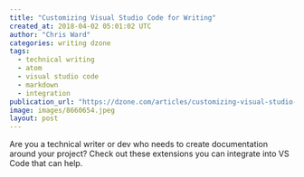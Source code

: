 ```yaml
---
title: "Customizing Visual Studio Code for Writing"
created_at: 2018-04-02 05:01:02 UTC
author: "Chris Ward"
categories: writing dzone
tags:
  - technical writing
  - atom
  - visual studio code
  - markdown
  - integration
publication_url: "https://dzone.com/articles/customizing-visual-studio-code-for-writing"
image: images/8660654.jpeg
layout: post
---
```

Are you a technical writer or dev who needs to create documentation around your project? Check out these extensions you can integrate into VS Code that can help.


